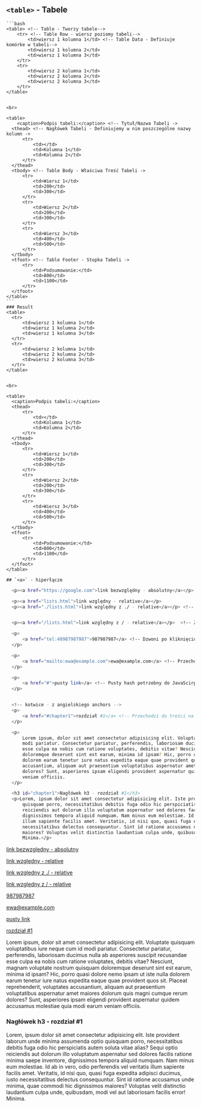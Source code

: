 ## `<table>` - Tabele
    ```bash
    <table> <!-- Table - Tworzy tabele-->
        <tr> <!-- Table Row - wiersz poziomy tabeli-->
            <td>wiersz 1 kolumna 1</td> <!-- Table Data - Definiuje komórke w tabeli-->
            <td>wiersz 1 kolumna 2</td>
            <td>wiersz 1 kolumna 3</td>
        </tr>
        <tr>
            <td>wiersz 2 kolumna 1</td>
            <td>wiersz 2 kolumna 2</td>
            <td>wiersz 2 kolumna 3</td>
        </tr>
    </table>


    <br>

    <table>
        <caption>Podpis tabeli:</caption> <!-- Tytuł/Nazwa Tabeli ->
      <thead> <!-- Nagłówek Tabeli - Definiujemy w nim poszczególne nazwy kolumn ->
          <tr>
              <td></td>
              <td>Kolumna 1</td>
              <td>Kolumna 2</td>
          </tr>
      </thead>
      <tbody> <!-- Table Body - Właściwa Treść Tabeli ->
          <tr>
              <td>Wiersz 1</td>
              <td>200</td>
              <td>300</td>
          </tr>
          <tr>
              <td>Wiersz 2</td>
              <td>200</td>
              <td>300</td>
          </tr>
          <tr>
              <td>Wiersz 3</td>
              <td>400</td>
              <td>500</td>
          </tr>
      </tbody>
      <tfoot> <!-- Table Footer - Stopka Tabeli ->
          <tr>
              <td>Podsumowanie:</td>
              <td>800</td>
              <td>1100</td>
          </tr>
      </tfoot>
    </table>
    ```
    ### Result
    <table>
      <tr>
          <td>wiersz 1 kolumna 1</td>
          <td>wiersz 1 kolumna 2</td>
          <td>wiersz 1 kolumna 3</td>
      </tr>
      <tr>
          <td>wiersz 2 kolumna 1</td>
          <td>wiersz 2 kolumna 2</td>
          <td>wiersz 2 kolumna 3</td>
      </tr>
    </table>
    
    
    <br>
    
    <table>
      <caption>Podpis tabeli:</caption>
      <thead>
          <tr>
              <td></td>
              <td>Kolumna 1</td>
              <td>Kolumna 2</td>
          </tr>
      </thead>
      <tbody>
          <tr>
              <td>Wiersz 1</td>
              <td>200</td>
              <td>300</td>
          </tr>
          <tr>
              <td>Wiersz 2</td>
              <td>200</td>
              <td>300</td>
          </tr>
          <tr>
              <td>Wiersz 3</td>
              <td>400</td>
              <td>500</td>
          </tr>
      </tbody>
      <tfoot>
          <tr>
              <td>Podsumowanie:</td>
              <td>800</td>
              <td>1100</td>
          </tr>
      </tfoot>
    </table>
    
    ## `<a>` - hiperłącze
    
<!--
http://127.0.0.1/ - localhost - adres na naszym komputerze
-->

```bash
  <p><a href="https://google.com">link bezwzględny - absolutny</a></p>

  <p><a href="lists.html">link względny - relative</a></p>
  <p><a href="./lists.html">link względny z ./ - relative</a></p> <!-- Odnosi sie tylko do katalogu  k troym znajdue sie plik-->


  <p><a href="/lists.html">link względny z / - relative</a></p>  <!-- Zawsze odnosi sie do głownego katalogu -->

  <p>
      <a href="tel:48987987987">987987987</a> <!-- Dzwoni po kliknięciu -->
  </p>

  <p>
      <a href="mailto:ewa@example.com">ewa@example.com</a> <!-- Przechodzi do domyślnego maila -->
  </p>

  <p>
      <a href="#">pusty link</a> <!-- Pusty hash potrzebny do JavaScirpt -->
  </p>


  <!-- kotwice - z angielskiego anchors -->
  <p>
      <a href="#chapter1">rozdział #1</a> <!-- Przechodzi do treści na stornie -->
  </p>

  <p>
      Lorem ipsum, dolor sit amet consectetur adipisicing elit. Voluptate quisquam voluptatibus iure neque cum id
      modi pariatur. Consectetur pariatur, perferendis, laboriosam ducimus nulla ab asperiores suscipit recusandae
      esse culpa ea nobis cum ratione voluptates, debitis vitae? Nesciunt, magnam voluptate nostrum quisquam
      doloremque deserunt sint est earum, minima id ipsam? Hic, porro quasi dolore nemo ipsam ut iste nulla
      dolorem earum tenetur iure natus expedita eaque quae provident quos sit. Placeat reprehenderit, voluptates
      accusantium, aliquam aut praesentium voluptatibus aspernatur amet maiores dolorum quis magni cumque rerum
      dolores? Sunt, asperiores ipsam eligendi provident aspernatur quidem accusamus molestiae quia modi earum
      veniam officiis.
  </p>

  <h3 id="chapter1">Nagłówek h3 - rozdział #1</h3>
  <p>Lorem, ipsum dolor sit amet consectetur adipisicing elit. Iste provident laborum unde minima assumenda optio
      quisquam porro, necessitatibus debitis fuga odio hic perspiciatis autem soluta vitae alias? Sequi optio
      reiciendis aut dolorum illo voluptatum aspernatur sed dolores facilis ratione minima saepe inventore,
      dignissimos tempora aliquid numquam. Nam minus eum molestiae. Id ab in vero, odio perferendis vel veritatis
      illum sapiente facilis amet. Veritatis, id nisi quo, quasi fuga expedita adipisci ducimus, iusto
      necessitatibus delectus consequuntur. Sint id ratione accusamus unde minima, quae commodi hic dignissimos
      maiores? Voluptas velit distinctio laudantium culpa unde, quibusdam, modi vel aut laboriosam facilis error!
      Minima.</p>
```

  <p><a href="https://google.com">link bezwzględny - absolutny</a></p>

  <p><a href="lists.html">link względny - relative</a></p>
  <p><a href="./lists.html">link względny z ./ - relative</a></p>


  <p><a href="/lists.html">link względny z / - relative</a></p>

  <p>
      <a href="tel:48987987987">987987987</a>
  </p>

  <p>
      <a href="mailto:ewa@example.com">ewa@example.com</a>
  </p>

  <p>
      <a href="#">pusty link</a>
  </p>


  <!-- kotwice - z angielskiego anchors -->
  <p>
      <a href="#chapter1">rozdział #1</a>
  </p>

  <p>
      Lorem ipsum, dolor sit amet consectetur adipisicing elit. Voluptate quisquam voluptatibus iure neque cum id
      modi pariatur. Consectetur pariatur, perferendis, laboriosam ducimus nulla ab asperiores suscipit recusandae
      esse culpa ea nobis cum ratione voluptates, debitis vitae? Nesciunt, magnam voluptate nostrum quisquam
      doloremque deserunt sint est earum, minima id ipsam? Hic, porro quasi dolore nemo ipsam ut iste nulla
      dolorem earum tenetur iure natus expedita eaque quae provident quos sit. Placeat reprehenderit, voluptates
      accusantium, aliquam aut praesentium voluptatibus aspernatur amet maiores dolorum quis magni cumque rerum
      dolores? Sunt, asperiores ipsam eligendi provident aspernatur quidem accusamus molestiae quia modi earum
      veniam officiis.
  </p>

  <h3 id="chapter1">Nagłówek h3 - rozdział #1</h3>
  <p>Lorem, ipsum dolor sit amet consectetur adipisicing elit. Iste provident laborum unde minima assumenda optio
      quisquam porro, necessitatibus debitis fuga odio hic perspiciatis autem soluta vitae alias? Sequi optio
      reiciendis aut dolorum illo voluptatum aspernatur sed dolores facilis ratione minima saepe inventore,
      dignissimos tempora aliquid numquam. Nam minus eum molestiae. Id ab in vero, odio perferendis vel veritatis
      illum sapiente facilis amet. Veritatis, id nisi quo, quasi fuga expedita adipisci ducimus, iusto
      necessitatibus delectus consequuntur. Sint id ratione accusamus unde minima, quae commodi hic dignissimos
      maiores? Voluptas velit distinctio laudantium culpa unde, quibusdam, modi vel aut laboriosam facilis error!
      Minima.</p>
